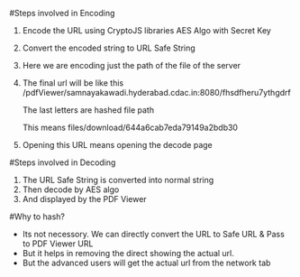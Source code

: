 #Steps involved in Encoding
1) Encode the URL using CryptoJS libraries AES Algo with Secret Key
2) Convert the encoded string to URL Safe String
3) Here we are encoding just the path of the file of the server
4) The final url will be like this
    /pdfViewer/samnayakawadi.hyderabad.cdac.in:8080/fhsdfheru7ythgdrf

    The last letters are hashed file path

    This means
    files/download/644a6cab7eda79149a2bdb30 

5) Opening this URL means opening the decode page

#Steps involved in Decoding
1) The URL Safe String is converted into normal string
2) Then decode by AES algo
3) And displayed by the PDF Viewer

#Why to hash?
- Its not necessory. We can directly convert the URL to Safe URL & Pass to PDF Viewer URL
- But it helps in removing the direct showing the actual url.
- But the advanced users will get the actual url from the network tab